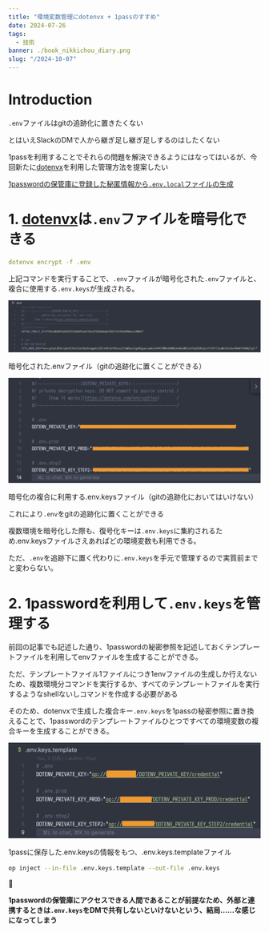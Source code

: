 ```yaml
---
title: "環境変数管理にdotenvx + 1passのすすめ"
date: 2024-07-26
tags:
  - 技術
banner: ./book_nikkichou_diary.png
slug: "/2024-10-07"
---
```


# Introduction

`.env`ファイルはgitの追跡化に置きたくない

とはいえSlackのDMで人から継ぎ足し継ぎ足しするのはしたくない

1passを利用することでそれらの問題を解決できるようにはなってはいるが、今回新たに[dotenvx](https://dotenvx.com/)を利用した管理方法を提案したい

[1passwordの保管庫に登録した秘匿情報から``.env.local``ファイルの生成](/2024-01-11)

# 1. [dotenvx](https://dotenvx.com/)は`.env`ファイルを暗号化できる

```yaml
dotenvx encrypt -f .env
```

上記コマンドを実行することで、`.env`ファイルが暗号化された`.env`ファイルと、複合に使用する`.env.keys`が生成される。

![暗号化された.envファイル（gitの追跡化に置くことができる）](./images/log01.png)

暗号化された.envファイル（gitの追跡化に置くことができる）

![暗号化の複合に利用する.env.keysファイル（gitの追跡化においてはいけない）](./images/log02.png)

暗号化の複合に利用する.env.keysファイル（gitの追跡化においてはいけない）

これにより`.env`をgitの追跡化に置くことができる

複数環境を暗号化した際も、復号化キーは`.env.keys`に集約されるため.env.keysファイルさえあればどの環境変数も利用できる。

ただ、`.env`を追跡下に置く代わりに`.env.keys`を手元で管理するので実質前までと変わらない。

# 2. 1passwordを利用して`.env.keys`を管理する

前回の記事でも記述した通り、1passwordの秘密参照を記述しておくテンプレートファイルを利用してenvファイルを生成することができる。

ただ、テンプレートファイル1ファイルにつき1envファイルの生成しか行えないため、複数環境分コマンドを実行するか、すべてのテンプレートファイルを実行するようなshellないしコマンドを作成する必要がある

そのため、dotenvxで生成した複合キー`.env.keys`を1passの秘密参照に置き換えることで、1passwordのテンプレートファイルひとつですべての環境変数の複合キーを生成することができる。

![1passに保存した.env.keysの情報をもつ、.env.keys.templateファイル](./images/log03.png)

1passに保存した.env.keysの情報をもつ、.env.keys.templateファイル

```bash
op inject --in-file .env.keys.template --out-file .env.keys
```

<aside>
🚧

**1passwordの保管庫にアクセスできる人間であることが前提なため、外部と連携するときは`.env.keys`をDMで共有しないといけないという、結局……な感じになってしまう**

</aside>
